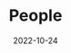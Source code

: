 ---
title: People
date: 2022-10-24

type: landing

sections:
  - block: markdown
    content:
      title: <br><b>Meet the Lab</b>
    design:
      columns: '1'
      background:
        image:
          filename: background-2.jpg
        filters:
          brightness: 0

  - block: people
    content:
      # Choose which groups/teams of users to display.
      #   Edit `user_groups` in each user's profile to add them to one or more of these groups.
      user_groups:
          - Lab Director
          - Graduate Students
      sort_by: Params.last_name
      sort_ascending: true
    design:
      show_interests: false
      show_role: true
      show_social: true
---